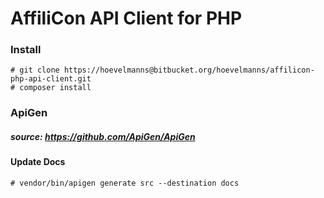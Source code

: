 # AffiliCon API Client for PHP

### Install

```
# git clone https://hoevelmanns@bitbucket.org/hoevelmanns/affilicon-php-api-client.git
# composer install
```


### ApiGen
##### source: https://github.com/ApiGen/ApiGen
#### Update Docs
```
# vendor/bin/apigen generate src --destination docs
```
